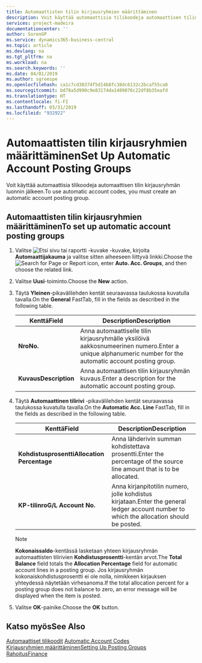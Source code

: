 ```yaml
---
title: Automaattisten tilin kirjausryhmien määrittäminen
description: Voit käyttää automaattisia tilikoodeja automaattisen tilin kirjausryhmän luonnin jälkeen.
services: project-madeira
documentationcenter: ''
author: SorenGP
ms.service: dynamics365-business-central
ms.topic: article
ms.devlang: na
ms.tgt_pltfrm: na
ms.workload: na
ms.search.keywords: ''
ms.date: 04/01/2019
ms.author: sgroespe
ms.openlocfilehash: ca1c7cd30374f5d14b8fc38dc6132c2bcaf55ca8
ms.sourcegitcommit: bd78a5d990c9e83174da1409076c22df8b35eafd
ms.translationtype: HT
ms.contentlocale: fi-FI
ms.lasthandoff: 03/31/2019
ms.locfileid: "932922"
---
```

# <a name="set-up-automatic-account-posting-groups"></a><span data-ttu-id="1ee9d-103">Automaattisten tilin kirjausryhmien määrittäminen</span><span class="sxs-lookup"><span data-stu-id="1ee9d-103">Set Up Automatic Account Posting Groups</span></span>
<span data-ttu-id="1ee9d-104">Voit käyttää automaattisia tilikoodeja automaattisen tilin kirjausryhmän luonnin jälkeen.</span><span class="sxs-lookup"><span data-stu-id="1ee9d-104">To use automatic account codes, you must create an automatic account posting group.</span></span>  

## <a name="to-set-up-automatic-account-posting-groups"></a><span data-ttu-id="1ee9d-105">Automaattisten tilin kirjausryhmien määrittäminen</span><span class="sxs-lookup"><span data-stu-id="1ee9d-105">To set up automatic account posting groups</span></span>  

1.  <span data-ttu-id="1ee9d-106">Valitse ![Etsi sivu tai raportti -kuvake](../../media/ui-search/search_small.png "Etsi sivu tai raportti -kuvake") -kuvake, kirjoita **Automaattijakauma** ja valitse sitten aiheeseen liittyvä linkki.</span><span class="sxs-lookup"><span data-stu-id="1ee9d-106">Choose the ![Search for Page or Report](../../media/ui-search/search_small.png "Search for Page or Report icon") icon, enter **Auto. Acc. Groups**, and then choose the related link.</span></span>  
2.  <span data-ttu-id="1ee9d-107">Valitse **Uusi**-toiminto.</span><span class="sxs-lookup"><span data-stu-id="1ee9d-107">Choose the **New** action.</span></span>  
3.  <span data-ttu-id="1ee9d-108">Täytä **Yleinen**-pikavälilehden kentät seuraavassa taulukossa kuvatulla tavalla.</span><span class="sxs-lookup"><span data-stu-id="1ee9d-108">On the **General** FastTab, fill in the fields as described in the following table.</span></span>  

    |<span data-ttu-id="1ee9d-109">Kenttä</span><span class="sxs-lookup"><span data-stu-id="1ee9d-109">Field</span></span>|<span data-ttu-id="1ee9d-110">Description</span><span class="sxs-lookup"><span data-stu-id="1ee9d-110">Description</span></span>|  
    |-----------|-----------------|  
    |<span data-ttu-id="1ee9d-111">**Nro**</span><span class="sxs-lookup"><span data-stu-id="1ee9d-111">**No.**</span></span>|<span data-ttu-id="1ee9d-112">Anna automaattiselle tilin kirjausryhmälle yksilöivä aakkosnumeerinen numero.</span><span class="sxs-lookup"><span data-stu-id="1ee9d-112">Enter a unique alphanumeric number for the automatic account posting group.</span></span>|  
    |<span data-ttu-id="1ee9d-113">**Kuvaus**</span><span class="sxs-lookup"><span data-stu-id="1ee9d-113">**Description**</span></span>|<span data-ttu-id="1ee9d-114">Anna automaattisen tilin kirjausryhmän kuvaus.</span><span class="sxs-lookup"><span data-stu-id="1ee9d-114">Enter a description for the automatic account posting group.</span></span>|  

4.  <span data-ttu-id="1ee9d-115">Täytä **Automaattinen tilirivi** -pikavälilehden kentät seuraavassa taulukossa kuvatulla tavalla.</span><span class="sxs-lookup"><span data-stu-id="1ee9d-115">On the **Automatic Acc. Line** FastTab, fill in the fields as described in the following table.</span></span>  

    |<span data-ttu-id="1ee9d-116">Kenttä</span><span class="sxs-lookup"><span data-stu-id="1ee9d-116">Field</span></span>|<span data-ttu-id="1ee9d-117">Description</span><span class="sxs-lookup"><span data-stu-id="1ee9d-117">Description</span></span>|  
    |-----------|-----------------|  
    |<span data-ttu-id="1ee9d-118">**Kohdistusprosentti**</span><span class="sxs-lookup"><span data-stu-id="1ee9d-118">**Allocation Percentage**</span></span>|<span data-ttu-id="1ee9d-119">Anna lähderivin summan kohdistettava prosentti.</span><span class="sxs-lookup"><span data-stu-id="1ee9d-119">Enter the percentage of the source line amount that is to be allocated.</span></span>|  
    |<span data-ttu-id="1ee9d-120">**KP-tilinro**</span><span class="sxs-lookup"><span data-stu-id="1ee9d-120">**G/L Account No.**</span></span>|<span data-ttu-id="1ee9d-121">Anna kirjanpitotilin numero, jolle kohdistus kirjataan.</span><span class="sxs-lookup"><span data-stu-id="1ee9d-121">Enter the general ledger account number to which the allocation should be posted.</span></span>|  

    > [!NOTE]  
    >  <span data-ttu-id="1ee9d-122">**Kokonaissaldo**-kentässä lasketaan yhteen kirjausryhmän automaattisten tilirivien **Kohdistusprosentti**-kentän arvot.</span><span class="sxs-lookup"><span data-stu-id="1ee9d-122">The **Total Balance** field totals the **Allocation Percentage** field for automatic account lines in a posting group.</span></span> <span data-ttu-id="1ee9d-123">Jos kirjausryhmän kokonaiskohdistusprosentti ei ole nolla, nimikkeen kirjauksen yhteydessä näytetään virhesanoma.</span><span class="sxs-lookup"><span data-stu-id="1ee9d-123">If the total allocation percent for a posting group does not balance to zero, an error message will be displayed when the item is posted.</span></span>  

5.  <span data-ttu-id="1ee9d-124">Valitse **OK**-painike.</span><span class="sxs-lookup"><span data-stu-id="1ee9d-124">Choose the **OK** button.</span></span>  

## <a name="see-also"></a><span data-ttu-id="1ee9d-125">Katso myös</span><span class="sxs-lookup"><span data-stu-id="1ee9d-125">See Also</span></span>  
 <span data-ttu-id="1ee9d-126">[Automaattiset tilikoodit](automatic-account-codes.md) </span><span class="sxs-lookup"><span data-stu-id="1ee9d-126">[Automatic Account Codes](automatic-account-codes.md) </span></span>  
 [<span data-ttu-id="1ee9d-127">Kirjausryhmien määrittäminen</span><span class="sxs-lookup"><span data-stu-id="1ee9d-127">Setting Up Posting Groups</span></span>](../../finance-posting-groups.md)  
 [<span data-ttu-id="1ee9d-128">Rahoitus</span><span class="sxs-lookup"><span data-stu-id="1ee9d-128">Finance</span></span>](../../finance.md)
